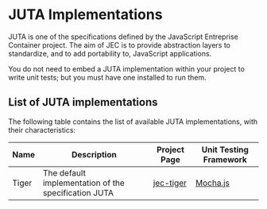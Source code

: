 # JUTA Implementations

JUTA is one of the specifications defined by the JavaScript Entreprise Container project.
The aim of JEC is to provide abstraction layers to standardize, and to add portability to, JavaScript applications.

You do not need to embed a JUTA implementation within your project to write unit tests; but you must have one installed to run them.

## List of JUTA implementations

The following table contains the list of available JUTA implementations, with their characteristics:

| Name | Description | Project Page | Unit Testing Framework |
| --- | --- | --- | --- |
| Tiger | The default implementation of the specification JUTA | [jec-tiger](https://github.com/jec-project/jec-tiger) | [Mocha.js](https://mochajs.org/) |
